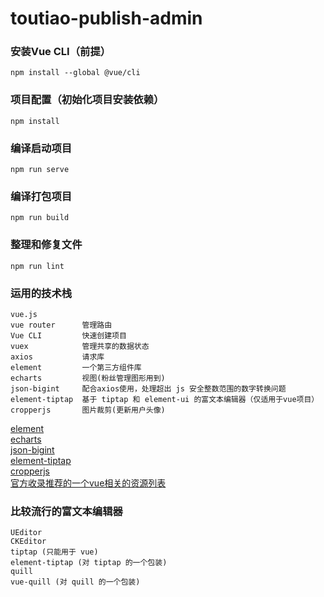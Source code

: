 # toutiao-publish-admin

### 安装Vue CLI（前提）
```
npm install --global @vue/cli
```

### 项目配置（初始化项目安装依赖）
```
npm install
```

### 编译启动项目
```
npm run serve
```

### 编译打包项目
```
npm run build
```

### 整理和修复文件
```
npm run lint
```

### 运用的技术栈
```
vue.js    
vue router      管理路由   
Vue CLI         快速创建项目  
vuex            管理共享的数据状态  
axios           请求库  
element         一个第三方组件库   
echarts         视图(粉丝管理图形用到)  
json-bigint     配合axios使用，处理超出 js 安全整数范围的数字转换问题  
element-tiptap  基于 tiptap 和 element-ui 的富文本编辑器（仅适用于vue项目）  
cropperjs       图片裁剪(更新用户头像)     
```
[element](https://element.eleme.cn/#/zh-CN)     
[echarts](https://echarts.apache.org/examples/zh/index.html#chart-type-line)  
[json-bigint](https://github.com/sidorares/json-bigint)  
[element-tiptap](https://github.com/Leecason/element-tiptap/blob/master/README_ZH.md)  
[cropperjs](https://github.com/fengyuanchen/cropperjs)   
[官方收录推荐的一个vue相关的资源列表](https://github.com/vuejs/awesome-vue)   


### 比较流行的富文本编辑器
```
UEditor  
CKEditor  
tiptap (只能用于 vue)  
element-tiptap (对 tiptap 的一个包装)  
quill  
vue-quill (对 quill 的一个包装)  
```
